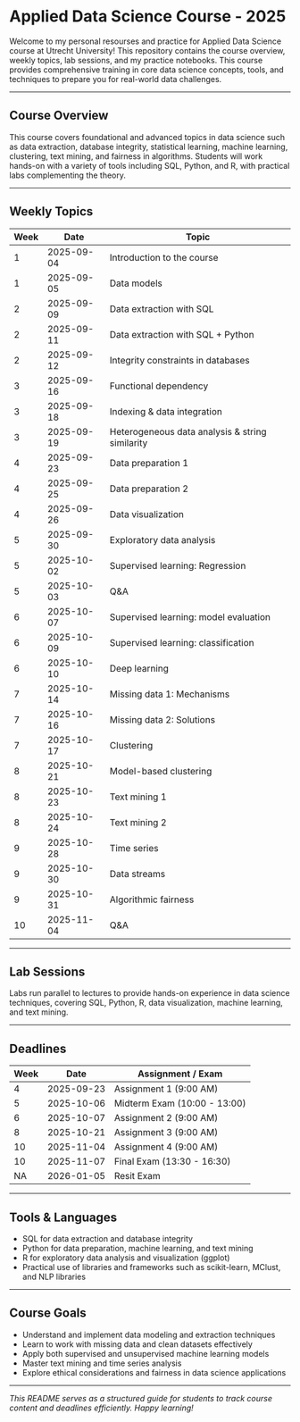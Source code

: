 # Applied Data Science Course - 2025

Welcome to my personal resourses and practice for Applied Data Science course at Utrecht University! This repository contains the course overview, weekly topics, lab sessions, and my practice notebooks. This course provides comprehensive training in core data science concepts, tools, and techniques to prepare you for real-world data challenges.

---

## Course Overview

This course covers foundational and advanced topics in data science such as data extraction, database integrity, statistical learning, machine learning, clustering, text mining, and fairness in algorithms. Students will work hands-on with a variety of tools including SQL, Python, and R, with practical labs complementing the theory.

---

## Weekly Topics

| Week | Date       | Topic                           |
|-------|------------|--------------------------------|
| 1     | 2025-09-04 | Introduction to the course      |
| 1     | 2025-09-05 | Data models                    |
| 2     | 2025-09-09 | Data extraction with SQL        |
| 2     | 2025-09-11 | Data extraction with SQL + Python|
| 2     | 2025-09-12 | Integrity constraints in databases|
| 3     | 2025-09-16 | Functional dependency           |
| 3     | 2025-09-18 | Indexing & data integration     |
| 3     | 2025-09-19 | Heterogeneous data analysis & string similarity |
| 4     | 2025-09-23 | Data preparation 1              |
| 4     | 2025-09-25 | Data preparation 2              |
| 4     | 2025-09-26 | Data visualization              |
| 5     | 2025-09-30 | Exploratory data analysis       |
| 5     | 2025-10-02 | Supervised learning: Regression |
| 5     | 2025-10-03 | Q&A                            |
| 6     | 2025-10-07 | Supervised learning: model evaluation |
| 6     | 2025-10-09 | Supervised learning: classification |
| 6     | 2025-10-10 | Deep learning                  |
| 7     | 2025-10-14 | Missing data 1: Mechanisms      |
| 7     | 2025-10-16 | Missing data 2: Solutions       |
| 7     | 2025-10-17 | Clustering                    |
| 8     | 2025-10-21 | Model-based clustering          |
| 8     | 2025-10-23 | Text mining 1                  |
| 8     | 2025-10-24 | Text mining 2                  |
| 9     | 2025-10-28 | Time series                   |
| 9     | 2025-10-30 | Data streams                  |
| 9     | 2025-10-31 | Algorithmic fairness            |
| 10    | 2025-11-04 | Q&A                            |

---

## Lab Sessions

Labs run parallel to lectures to provide hands-on experience in data science techniques, covering SQL, Python, R, data visualization, machine learning, and text mining.

---

## Deadlines

| Week | Date       | Assignment / Exam                 |
|-------|------------|--------------------------------|
| 4     | 2025-09-23 | Assignment 1 (9:00 AM)          |
| 5     | 2025-10-06 | Midterm Exam (10:00 - 13:00)   |
| 6     | 2025-10-07 | Assignment 2 (9:00 AM)          |
| 8     | 2025-10-21 | Assignment 3 (9:00 AM)          |
| 10    | 2025-11-04 | Assignment 4 (9:00 AM)          |
| 10    | 2025-11-07 | Final Exam (13:30 - 16:30)      |
| NA    | 2026-01-05 | Resit Exam                     |

---

## Tools & Languages

- SQL for data extraction and database integrity
- Python for data preparation, machine learning, and text mining
- R for exploratory data analysis and visualization (ggplot)
- Practical use of libraries and frameworks such as scikit-learn, MClust, and NLP libraries

---

## Course Goals

- Understand and implement data modeling and extraction techniques
- Learn to work with missing data and clean datasets effectively
- Apply both supervised and unsupervised machine learning models
- Master text mining and time series analysis
- Explore ethical considerations and fairness in data science applications

---

_This README serves as a structured guide for students to track course content and deadlines efficiently. Happy learning!_

